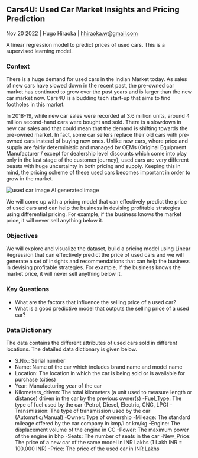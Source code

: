 ## Cars4U: Used Car Market Insights and Pricing Prediction

Nov 20 2022 | Hugo Hiraoka | hhiraoka.w@gmail.com

A linear regression model to predict prices of used cars. This is a supervised learning model.

### Context

There is a huge demand for used cars in the Indian Market today. As sales of new cars have slowed down in the recent past, the pre-owned car market has continued to grow over the past years and is larger than the new car market now. Cars4U is a budding tech start-up that aims to find footholes in this market.

In 2018-19, while new car sales were recorded at 3.6 million units, around 4 million second-hand cars were bought and sold. There is a slowdown in new car sales and that could mean that the demand is shifting towards the pre-owned market. In fact, some car sellers replace their old cars with pre-owned cars instead of buying new ones. Unlike new cars, where price and supply are fairly deterministic and managed by OEMs (Original Equipment Manufacturer / except for dealership level discounts which come into play only in the last stage of the customer journey), used cars are very different beasts with huge uncertainty in both pricing and supply. Keeping this in mind, the pricing scheme of these used cars becomes important in order to grow in the market.

![used car image](https://i.imgur.com/6ikhTCQ.jpg)
AI generated image

We will come up with a pricing model that can effectively predict the price of used cars and can help the business in devising profitable strategies using differential pricing. For example, if the business knows the market price, it will never sell anything below it.



### Objectives

We will explore and visualize the dataset, build a pricing model using Linear Regression that can effectively predict the price of used cars and we will generate a set of insights and recommendations that can help the business in devising profitable strategies. For example, if the business knows the market price, it will never sell anything below it.

### Key Questions

- What are the factors that influence the selling price of a used car?
- What is a good predictive model that outputs the selling price of a used car?

### **Data Dictionary**

The data contains the different attributes of used cars sold in different locations. The detailed data dictionary is given below.

- S.No.: Serial number
- Name: Name of the car which includes brand name and model name
- Location: The location in which the car is being sold or is available for purchase (cities)
- Year: Manufacturing year of the car
- Kilometers_driven: The total kilometers (a unit used to measure length or distance) driven in the car by the previous owner(s)
-Fuel_Type: The type of fuel used by the car (Petrol, Diesel, Electric, CNG, LPG)
-Transmission: The type of transmission used by the car (Automatic/Manual)
-Owner: Type of ownership
-Mileage: The standard mileage offered by the car company in kmp/l or km/kg
-Engine: The displacement volume of the engine in CC
-Power: The maximum power of the engine in bhp
-Seats: The number of seats in the car
-New_Price: The price of a new car of the same model in INR Lakhs (1 Lakh INR = 100,000 INR)
-Price: The price of the used car in INR Lakhs
